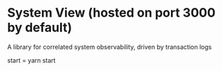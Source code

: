 # System View (hosted on port 3000 by default)

A library for correlated system observability, driven by transaction logs

start = yarn start